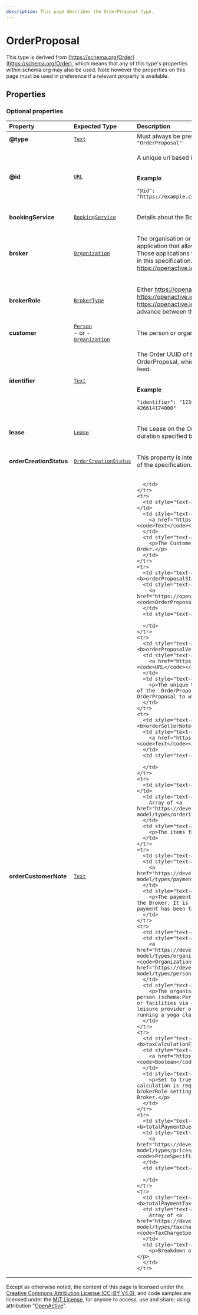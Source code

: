 ```yaml
---
description: This page describes the OrderProposal type.
---
```


# OrderProposal

This type is derived from [https://schema.org/Order](https://schema.org/Order), which means that any of this type's properties within schema.org may also be used. Note however the properties on this page must be used in preference if a relevant property is available.

## **Properties**

### **Optional properties**
    
<table>
  <thead>
    <tr>
      <th style="text-align:left">Property</th>
      <th style="text-align:left">Expected Type</th>
      <th style="text-align:left">Description</th>
    </tr>
  </thead>
  <tbody>
    <tr>
      <td style="text-align:left"><b>@type</b></td>
      <td style="text-align:left">
        <a href="https://schema.org/Text"><code>Text</code></a>
      </td>
      <td style="text-align:left">
        Must always be present and set to <code>"@type": "OrderProposal"</code>
      </td>
    </tr>
    <tr>
      <td style="text-align:left"><b>@id</b></td>
      <td style="text-align:left">
        <a href="https://schema.org/URL"><code>URL</code></a>
      </td>
      <td style="text-align:left">
        <p>A unique url based identifier for the record</p><p></br><b>Example</b></p><p><code>"@id": "https://example.com/Order/a4bf0373270be80312345"</code></p>
      </td>
    </tr>
    <tr>
      <td style="text-align:left"><b>bookingService</b></td>
      <td style="text-align:left">
        <a href="https://developer.openactive.io/data-model/types/bookingservice"><code>BookingService</code></a>
      </td>
      <td style="text-align:left">
        <p>Details about the Booking System</p>
      </td>
    </tr>
    <tr>
      <td style="text-align:left"><b>broker</b></td>
      <td style="text-align:left">
        <a href="https://developer.openactive.io/data-model/types/organization"><code>Organization</code></a>
      </td>
      <td style="text-align:left">
        <p>The organisation or developer providing an application that allows Customers to make bookings. Those applications will be clients of the API defined in this specification. If brokerRole is set to <a href="https://openactive.io/NoBroker">https://openactive.io/NoBroker</a> this is not required.</p>
      </td>
    </tr>
    <tr>
      <td style="text-align:left"><b>brokerRole</b></td>
      <td style="text-align:left">
        <a href="https://openactive.io/BrokerType"><code>BrokerType</code></a>
      </td>
      <td style="text-align:left">
        <p>Either <a href="https://openactive.io/AgentBroker">https://openactive.io/AgentBroker</a>,  <a href="https://openactive.io/ResellerBroker">https://openactive.io/ResellerBroker</a> or  <a href="https://openactive.io/NoBroker">https://openactive.io/NoBroker</a>, as agreed in advance between the Broker and Seller.</p>
      </td>
    </tr>
    <tr>
      <td style="text-align:left"><b>customer</b></td>
      <td style="text-align:left">
        <a href="https://developer.openactive.io/data-model/types/person"><code>Person</code></a><br/> - or - <br/><a href="https://developer.openactive.io/data-model/types/organization"><code>Organization</code></a>
      </td>
      <td style="text-align:left">
        <p>The person or organization purchasing the Order.</p>
      </td>
    </tr>
    <tr>
      <td style="text-align:left"><b>identifier</b></td>
      <td style="text-align:left">
        <a href="https://schema.org/Text"><code>Text</code></a>
      </td>
      <td style="text-align:left">
        <p>The Order UUID of the Order, OrderQuote or OrderProposal, which is required within the Orders feed.</p><p></br><b>Example</b></p><p><code>"identifier": "123e4567-e89b-12d3-a456-426614174000"</code></p>
      </td>
    </tr>
    <tr>
      <td style="text-align:left"><b>lease</b></td>
      <td style="text-align:left">
        <a href="https://developer.openactive.io/data-model/types/lease"><code>Lease</code></a>
      </td>
      <td style="text-align:left">
        <p>The Lease on the OrderItems which lasts for the duration specified by the Booking System.</p>
      </td>
    </tr>
    <tr>
      <td style="text-align:left"><b>orderCreationStatus</b></td>
      <td style="text-align:left">
        <a href="https://openactive.io/OrderCreationStatus"><code>OrderCreationStatus</code></a>
      </td>
      <td style="text-align:left">
        <p>This property is internal to the Broker in this version of the specification.</p>
      </td>
    </tr>
    <tr>
      <td style="text-align:left"><b>orderCustomerNote</b></td>
      <td style="text-align:left">
        <a href="https://schema.org/Text"><code>Text</code></a>
      </td>
      <td style="text-align:left">
        
      </td>
    </tr>
    <tr>
      <td style="text-align:left"><b>orderNumber</b></td>
      <td style="text-align:left">
        <a href="https://schema.org/Text"><code>Text</code></a>
      </td>
      <td style="text-align:left">
        <p>The Customer-facing identifier of the Order.</p>
      </td>
    </tr>
    <tr>
      <td style="text-align:left"><b>orderProposalStatus</b></td>
      <td style="text-align:left">
        <a href="https://openactive.io/OrderProposalStatus"><code>OrderProposalStatus</code></a>
      </td>
      <td style="text-align:left">
        
      </td>
    </tr>
    <tr>
      <td style="text-align:left"><b>orderProposalVersion</b></td>
      <td style="text-align:left">
        <a href="https://schema.org/URL"><code>URL</code></a>
      </td>
      <td style="text-align:left">
        <p>The unique URL representing this version of the  OrderProposal, or the version of the OrderProposal to which this Order is related.</p>
      </td>
    </tr>
    <tr>
      <td style="text-align:left"><b>orderSellerNote</b></td>
      <td style="text-align:left">
        <a href="https://schema.org/Text"><code>Text</code></a>
      </td>
      <td style="text-align:left">
        
      </td>
    </tr>
    <tr>
      <td style="text-align:left"><b>orderedItem</b></td>
      <td style="text-align:left">
        Array of <a href="https://developer.openactive.io/data-model/types/orderitem"><code>OrderItem</code></a>
      </td>
      <td style="text-align:left">
        <p>The items that constitute the Order.</p>
      </td>
    </tr>
    <tr>
      <td style="text-align:left"><b>payment</b></td>
      <td style="text-align:left">
        <a href="https://developer.openactive.io/data-model/types/payment"><code>Payment</code></a>
      </td>
      <td style="text-align:left">
        <p>The payment associated with the Order by the Broker. It is required for cases where a payment has been taken.</p>
      </td>
    </tr>
    <tr>
      <td style="text-align:left"><b>seller</b></td>
      <td style="text-align:left">
        <a href="https://developer.openactive.io/data-model/types/organization"><code>Organization</code></a><br/> - or - <br/><a href="https://developer.openactive.io/data-model/types/person"><code>Person</code></a>
      </td>
      <td style="text-align:left">
        <p>The organisation (schema:Organization) or person (schema:Person) providing access to events or facilities via a Booking System. e.g. a leisure provider or independent instructor running a yoga classes.</p>
      </td>
    </tr>
    <tr>
      <td style="text-align:left"><b>taxCalculationExcluded</b></td>
      <td style="text-align:left">
        <a href="https://schema.org/Boolean"><code>Boolean</code></a>
      </td>
      <td style="text-align:left">
        <p>Set to true when business-to-business tax calculation is required by the seller or brokerRole settings, but not supported by the Broker.</p>
      </td>
    </tr>
    <tr>
      <td style="text-align:left"><b>totalPaymentDue</b></td>
      <td style="text-align:left">
        <a href="https://developer.openactive.io/data-model/types/pricespecification"><code>PriceSpecification</code></a>
      </td>
      <td style="text-align:left">
        
      </td>
    </tr>
    <tr>
      <td style="text-align:left"><b>totalPaymentTax</b></td>
      <td style="text-align:left">
        Array of <a href="https://developer.openactive.io/data-model/types/taxchargespecification"><code>TaxChargeSpecification</code></a>
      </td>
      <td style="text-align:left">
        <p>Breakdown of tax payable for the Order.</p>
      </td>
    </tr>
  </tbody>
</table>






Except as otherwise noted, the content of this page is licensed under the [Creative Commons Attribution License (CC-BY V4.0)](https://creativecommons.org/licenses/by/4.0/), and code samples are licensed under the [MIT License](https://opensource.org/licenses/MIT), for anyone to access, use and share; using attribution "[OpenActive](https://www.openactive.io/)".
